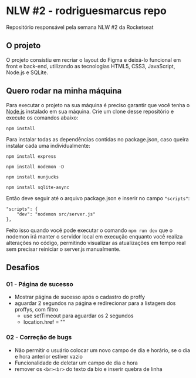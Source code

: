 # NLW #2 - rodriguesmarcus repo

Repositório responsável pela semana NLW #2 da Rocketseat

## O projeto

O projeto consistiu em recriar o layout do Figma e deixá-lo funcional em front e back-end, utilizando as tecnologias HTML5, CSS3, JavaScript, Node.js e SQLite.

## Quero rodar na minha máquina

Para executar o projeto na sua máquina é preciso garantir que você tenha o [Node.js](https://nodejs.org/en/download/) instalado em sua máquina.
Crie um clone desse repositório e execute os comandos abaixo:

`npm install`

Para instalar todas as dependências contidas no package.json, caso queira instalar cada uma individualmente:

`npm install express`

`npm install nodemon -D`

`npm install nunjucks`

`npm install sqlite-async`

Então deve seguir até o arquivo package.json e inserir no campo `"scripts"`:

```language
"scripts": {
    "dev": "nodemon src/server.js"
},
```

Feito isso quando você pode executar o comando `npm run dev` que o nodemon irá manter o servidor local em execução enquanto você realiza alterações no código, permitindo visualizar as atualizações em tempo real sem precisar reiniciar o server.js manualmente.

## Desafios

### 01 - Página de sucesso

- Mostrar página de sucesso após o cadastro do proffy
- aguardar 2 segundos na página e redirecionar para a listagem dos proffys, com filtro
  - use setTimeout para aguardar os 2 segundos
  - location.href = ""

### 02 - Correção de bugs

- Não permitir o usuário colocar um novo campo de dia e horário, se o dia e hora anterior estiver vazio
- Funcionalidade de deletar um campo de dia e hora
- remover os `<br><br>` do texto da bio e inserir quebra de linha
